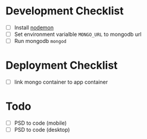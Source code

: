 # Development Checklist

- [ ] Install [nodemon](https://github.com/remy/nodemon)
- [ ] Set environment varialble `MONGO_URL` to mongodb url
- [ ] Run mongodb `mongod`

# Deployment Checklist

- [ ] link mongo container to app container


# Todo

- [ ] PSD to code (mobile)
- [ ] PSD to code (desktop)
